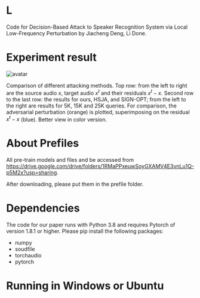 # L
Code for Decision-Based Attack to Speaker Recognition System via Local Low-Frequency Perturbation by Jiacheng Deng, Li Done.

# Experiment result

![avatar](https://s3.bmp.ovh/imgs/2021/11/5612c130ea4f8dc9.jpg)

Comparison of different attacking methods. Top row: from the left to right are the source audio $x$, target audio $x^t$ and their residuals $x^t-x$.
Second row to the last row: the results for ours, HSJA, and SIGN-OPT; from the left to the right are results for 5K, 15K and 25K queries. For comparison, the adversarial perturbation (orange) is plotted, superimposing on the residual $x^t − x$ (blue). Better view in color version.


# About Prefiles
All pre-train models and files and be accessed from https://drive.google.com/drive/folders/1RMaPPxeuwSoyGXAMV4E3vnLu1Q-p5M2x?usp=sharing.

After downloading, please put them in the prefile folder.

# Dependencies
The code for our paper runs with Python 3.8 and requires Pytorch of version 1.8.1 or higher. Please pip install the following packages:
* numpy
* soudfile
* torchaudio
* pytorch

# Running in Windows or Ubuntu

